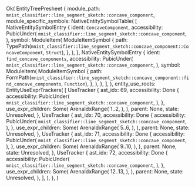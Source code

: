 Ok(
    EntityTreePresheet {
        module_path: `mnist_classifier::line_segment_sketch::concave_component`,
        module_specific_symbols: NativeEntitySymbolTable(
            [
                NativeEntitySymbolEntry {
                    ident: `ConcaveComponent`,
                    accessibility: PubicUnder(
                        `mnist_classifier::line_segment_sketch::concave_component`,
                    ),
                    symbol: ModuleItem(
                        ModuleItemSymbol {
                            path: TypePath(`mnist_classifier::line_segment_sketch::concave_component::ConcaveComponent`, `Struct`),
                        },
                    ),
                },
                NativeEntitySymbolEntry {
                    ident: `find_concave_components`,
                    accessibility: PubicUnder(
                        `mnist_classifier::line_segment_sketch::concave_component`,
                    ),
                    symbol: ModuleItem(
                        ModuleItemSymbol {
                            path: FormPath(`mnist_classifier::line_segment_sketch::concave_component::find_concave_components`, `Function`),
                        },
                    ),
                },
            ],
        ),
        entity_use_roots: EntityUseExprTrackers(
            [
                UseTracker {
                    ast_idx: 69,
                    accessibility: Done {
                        accessibility: PubicUnder(
                            `mnist_classifier::line_segment_sketch::concave_component`,
                        ),
                    },
                    use_expr_children: Some(
                        ArenaIdxRange(
                            1..2,
                        ),
                    ),
                    parent: None,
                    state: Unresolved,
                },
                UseTracker {
                    ast_idx: 70,
                    accessibility: Done {
                        accessibility: PubicUnder(
                            `mnist_classifier::line_segment_sketch::concave_component`,
                        ),
                    },
                    use_expr_children: Some(
                        ArenaIdxRange(
                            5..6,
                        ),
                    ),
                    parent: None,
                    state: Unresolved,
                },
                UseTracker {
                    ast_idx: 71,
                    accessibility: Done {
                        accessibility: PubicUnder(
                            `mnist_classifier::line_segment_sketch::concave_component`,
                        ),
                    },
                    use_expr_children: Some(
                        ArenaIdxRange(
                            9..10,
                        ),
                    ),
                    parent: None,
                    state: Unresolved,
                },
                UseTracker {
                    ast_idx: 72,
                    accessibility: Done {
                        accessibility: PubicUnder(
                            `mnist_classifier::line_segment_sketch::concave_component`,
                        ),
                    },
                    use_expr_children: Some(
                        ArenaIdxRange(
                            12..13,
                        ),
                    ),
                    parent: None,
                    state: Unresolved,
                },
            ],
        ),
    },
)